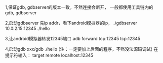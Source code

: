 1,保证gdb, gdbserver的版本一致，不然连接会断开， 一般都使用工具链内的gdb, gdbserver

2,启动gdbserver
先ip addr，看下android模拟器的ip，
./gdbserver 10.0.2.15:12345 ./hello

3,让android模拟器转发12345端口
adb forward tcp:12345 tcp:12345

4,启动gdb
xxx/gdb ./hello     (注：一定要加上后面的程序，不然没法源码调试)
在提示符输入： target remote localhost:12345
